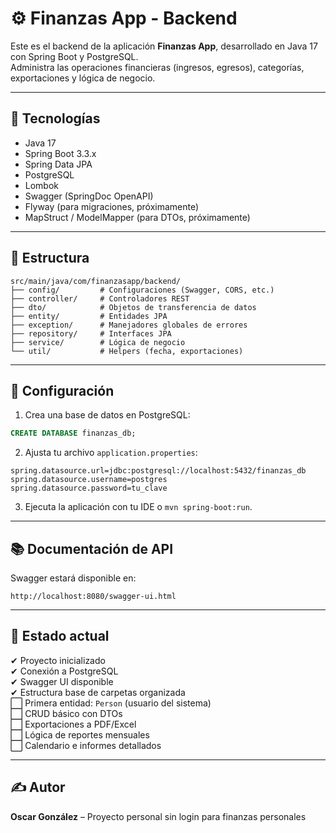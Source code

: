 # ⚙️ Finanzas App - Backend

Este es el backend de la aplicación **Finanzas App**, desarrollado en Java 17 con Spring Boot y PostgreSQL.  
Administra las operaciones financieras (ingresos, egresos), categorías, exportaciones y lógica de negocio.

---

## 🚀 Tecnologías

- Java 17
- Spring Boot 3.3.x
- Spring Data JPA
- PostgreSQL
- Lombok
- Swagger (SpringDoc OpenAPI)
- Flyway (para migraciones, próximamente)
- MapStruct / ModelMapper (para DTOs, próximamente)

---

## 🧱 Estructura

```
src/main/java/com/finanzasapp/backend/
├── config/         # Configuraciones (Swagger, CORS, etc.)
├── controller/     # Controladores REST
├── dto/            # Objetos de transferencia de datos
├── entity/         # Entidades JPA
├── exception/      # Manejadores globales de errores
├── repository/     # Interfaces JPA
├── service/        # Lógica de negocio
└── util/           # Helpers (fecha, exportaciones)
```

---

## 🔧 Configuración

1. Crea una base de datos en PostgreSQL:

```sql
CREATE DATABASE finanzas_db;
```

2. Ajusta tu archivo `application.properties`:

```properties
spring.datasource.url=jdbc:postgresql://localhost:5432/finanzas_db
spring.datasource.username=postgres
spring.datasource.password=tu_clave
```

3. Ejecuta la aplicación con tu IDE o `mvn spring-boot:run`.

---

## 📚 Documentación de API

Swagger estará disponible en:

```
http://localhost:8080/swagger-ui.html
```

---

## 📌 Estado actual

✔ Proyecto inicializado  
✔ Conexión a PostgreSQL  
✔ Swagger UI disponible  
✔ Estructura base de carpetas organizada  
⬜ Primera entidad: `Person` (usuario del sistema)  
⬜ CRUD básico con DTOs  
⬜ Exportaciones a PDF/Excel  
⬜ Lógica de reportes mensuales  
⬜ Calendario e informes detallados

---

## ✍️ Autor

**Oscar González** – Proyecto personal sin login para finanzas personales